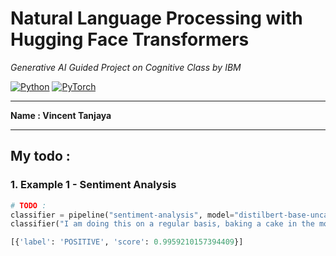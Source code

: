 # Natural Language Processing with Hugging Face Transformers

*Generative AI Guided Project on Cognitive Class by IBM*

[![Python](https://img.shields.io/badge/PYTHON-blue?logo=python&logoColor=white)](https://www.python.org/)
[![PyTorch](https://img.shields.io/badge/PYTORCH-red?logo=pytorch&logoColor=white)](https://pytorch.org/)

---

**Name : Vincent Tanjaya**

---

## My todo :

### 1. Example 1 - Sentiment Analysis

```python
# TODO :
classifier = pipeline("sentiment-analysis", model="distilbert-base-uncased-finetuned-sst-2-english")
classifier("I am doing this on a regular basis, baking a cake in the morning!")

[{'label': 'POSITIVE', 'score': 0.9959210157394409}]

